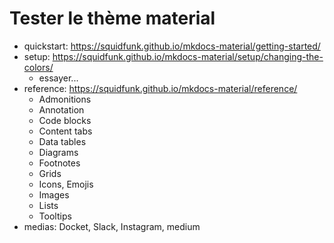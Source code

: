 # Tester le thème material

- quickstart: https://squidfunk.github.io/mkdocs-material/getting-started/
- setup: https://squidfunk.github.io/mkdocs-material/setup/changing-the-colors/
    - essayer...
- reference: https://squidfunk.github.io/mkdocs-material/reference/
    - Admonitions
    - Annotation
    - Code blocks
    - Content tabs
    - Data tables
    - Diagrams
    - Footnotes
    - Grids
    - Icons, Emojis
    - Images
    - Lists
    - Tooltips
- medias: Docket, Slack, Instagram, medium
